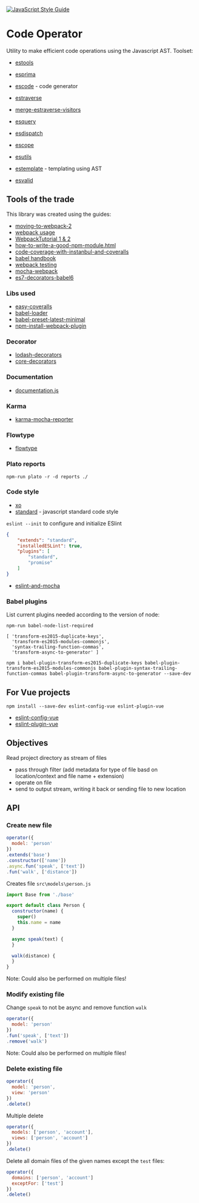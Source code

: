 [![JavaScript Style Guide](https://img.shields.io/badge/code%20style-standard-brightgreen.svg)](http://standardjs.com/)

# Code Operator

Utility to make efficient code operations using the Javascript AST.
Toolset:

- [estools](https://github.com/estools)

- [esprima](https://github.com/jquery/esprima)
- [escode](https://github.com/estools/escodegen) - code generator

- [estraverse](https://www.npmjs.com/package/estraverse)
- [merge-estraverse-visitors](https://www.npmjs.com/package/merge-estraverse-visitors)

- [esquery](https://github.com/estools/esquery)
- [esdispatch](https://github.com/estools/esdispatch)

- [escope](https://github.com/estools/escope)
- [esutils](https://github.com/estools/esutils)
- [estemplate](https://github.com/estools/estemplate) - templating using AST
- [esvalid](https://github.com/estools/esvalid)

## Tools of the trade

This library was created using the guides:

- [moving-to-webpack-2](http://javascriptplayground.com/blog/2016/10/moving-to-webpack-2/)
- [webpack usage](https://webpack.github.io/docs/usage.html)
- [WebpackTutorial 1 & 2](https://github.com/AriaFallah/WebpackTutorial)
- [how-to-write-a-good-npm-module.html](http://www.kochan.io/javascript/how-to-write-a-good-npm-module.html)
- [code-coverage-with-instanbul-and-coveralls](http://codeheaven.io/javascript-code-coverage-with-instanbul-and-coveralls/)
- [babel handbook](https://github.com/thejameskyle/babel-handbook/blob/master/translations/en/user-handbook.md)
- [webpack testing](https://webpack.github.io/docs/testing.html)
- [mocha-webpack](https://www.npmjs.com/package/mocha-webpack)
- [es7-decorators-babel6](http://technologyadvice.github.io/es7-decorators-babel6/)

### Libs used

- [easy-coveralls](https://www.npmjs.com/package/easy-coveralls)
- [babel-loader](https://github.com/babel/babel-loader)
- [babel-preset-latest-minimal](https://www.npmjs.com/package/babel-preset-latest-minimal)
- [npm-install-webpack-plugin](https://www.npmjs.com/package/npm-install-webpack-plugin)

### Decorator

- [lodash-decorators](https://www.npmjs.com/package/lodash-decorators)
- [core-decorators](https://www.npmjs.com/package/core-decorators)

### Documentation

- [documentation.js](https://github.com/documentationjs/documentation)

### Karma

- [karma-mocha-reporter](https://www.npmjs.com/package/karma-mocha-reporter)

### Flowtype

- [flowtype](https://flowtype.org/)

### Plato reports

`npm-run plato -r -d reports ./`

### Code style

- [xo](https://github.com/sindresorhus/xo)
- [standard](http://standardjs.com/) - javascript standard code style

`eslint --init` to configure and initialize ESlint

```json
{
    "extends": "standard",
    "installedESLint": true,
    "plugins": [
        "standard",
        "promise"
    ]
}
```

- [eslint-and-mocha](https://robots.thoughtbot.com/testing-your-style-with-eslint-and-mocha)

### Babel plugins

List current plugins needed according to the version of node:

`npm-run babel-node-list-required`

```
[ 'transform-es2015-duplicate-keys',
  'transform-es2015-modules-commonjs',
  'syntax-trailing-function-commas',
  'transform-async-to-generator' ]
```

`npm i babel-plugin-transform-es2015-duplicate-keys babel-plugin-transform-es2015-modules-commonjs babel-plugin-syntax-trailing-function-commas babel-plugin-transform-async-to-generator --save-dev`

## For Vue projects

`npm install --save-dev eslint-config-vue eslint-plugin-vue`

- [eslint-config-vue](https://github.com/vuejs/eslint-config-vue)
- [eslint-plugin-vue](https://www.npmjs.com/package/eslint-plugin-vue)

## Objectives

Read project directory as stream of files
- pass through filter (add metadata for type of file basd on location/context and file name + extension)
- operate on file
- send to output stream, writing it back or sending file to new location

## API

### Create new file

```js
operator({
  model: 'person'
})
.extends('base')
.constructor(['name'])
.async.fun('speak', ['text'])
.fun('walk', ['distance'])
```

Creates file `src\models\person.js`

```js
import Base from './base'

export default class Person {
  constructor(name) {
    super()
    this.name = name
  }

  async speak(text) {
  }

  walk(distance) {
  }
}
```

Note: Could also be performed on multiple files!

### Modify existing file

Change `speak` to not be async and remove function `walk`

```js
operator({
  model: 'person'
})
.fun('speak', ['text'])
.remove('walk')
```

Note: Could also be performed on multiple files!

### Delete existing file

```js
operator({
  model: 'person',
  view: 'person'
})
.delete()
```

Multiple delete

```js
operator({
  models: ['person', 'account'],
  views: ['person', 'account']
})
.delete()
```

Delete all domain files of the given names except the `test` files:

```js
operator({
  domains: ['person', 'account']
  exceptFor: ['test']
})
.delete()
```

